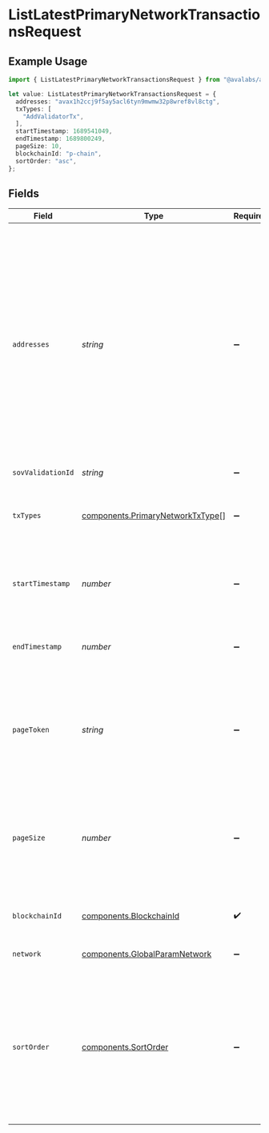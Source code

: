 # ListLatestPrimaryNetworkTransactionsRequest

## Example Usage

```typescript
import { ListLatestPrimaryNetworkTransactionsRequest } from "@avalabs/avacloud-sdk/models/operations";

let value: ListLatestPrimaryNetworkTransactionsRequest = {
  addresses: "avax1h2ccj9f5ay5acl6tyn9mwmw32p8wref8vl8ctg",
  txTypes: [
    "AddValidatorTx",
  ],
  startTimestamp: 1689541049,
  endTimestamp: 1689800249,
  pageSize: 10,
  blockchainId: "p-chain",
  sortOrder: "asc",
};
```

## Fields

| Field                                                                                                                                                                                                                                       | Type                                                                                                                                                                                                                                        | Required                                                                                                                                                                                                                                    | Description                                                                                                                                                                                                                                 | Example                                                                                                                                                                                                                                     |
| ------------------------------------------------------------------------------------------------------------------------------------------------------------------------------------------------------------------------------------------- | ------------------------------------------------------------------------------------------------------------------------------------------------------------------------------------------------------------------------------------------- | ------------------------------------------------------------------------------------------------------------------------------------------------------------------------------------------------------------------------------------------- | ------------------------------------------------------------------------------------------------------------------------------------------------------------------------------------------------------------------------------------------- | ------------------------------------------------------------------------------------------------------------------------------------------------------------------------------------------------------------------------------------------- |
| `addresses`                                                                                                                                                                                                                                 | *string*                                                                                                                                                                                                                                    | :heavy_minus_sign:                                                                                                                                                                                                                          | A comma separated list of X-Chain or P-Chain wallet addresses, starting with "avax"/"fuji", "P-avax"/"P-fuji" or "X-avax"/"X-fuji". Also accepts EVM formatted addresses starting with "0x" for C-Chain-related atomic transaction lookups. | avax1h2ccj9f5ay5acl6tyn9mwmw32p8wref8vl8ctg                                                                                                                                                                                                 |
| `sovValidationId`                                                                                                                                                                                                                           | *string*                                                                                                                                                                                                                                    | :heavy_minus_sign:                                                                                                                                                                                                                          | N/A                                                                                                                                                                                                                                         |                                                                                                                                                                                                                                             |
| `txTypes`                                                                                                                                                                                                                                   | [components.PrimaryNetworkTxType](../../models/components/primarynetworktxtype.md)[]                                                                                                                                                        | :heavy_minus_sign:                                                                                                                                                                                                                          | Query param for filtering items based on transaction types.                                                                                                                                                                                 | [<br/>"AddValidatorTx"<br/>]                                                                                                                                                                                                                |
| `startTimestamp`                                                                                                                                                                                                                            | *number*                                                                                                                                                                                                                                    | :heavy_minus_sign:                                                                                                                                                                                                                          | Query param for retrieving items after a specific timestamp.                                                                                                                                                                                | 1689541049                                                                                                                                                                                                                                  |
| `endTimestamp`                                                                                                                                                                                                                              | *number*                                                                                                                                                                                                                                    | :heavy_minus_sign:                                                                                                                                                                                                                          | Query param for retrieving items before a specific timestamp.                                                                                                                                                                               | 1689800249                                                                                                                                                                                                                                  |
| `pageToken`                                                                                                                                                                                                                                 | *string*                                                                                                                                                                                                                                    | :heavy_minus_sign:                                                                                                                                                                                                                          | A page token, received from a previous list call. Provide this to retrieve the subsequent page.                                                                                                                                             |                                                                                                                                                                                                                                             |
| `pageSize`                                                                                                                                                                                                                                  | *number*                                                                                                                                                                                                                                    | :heavy_minus_sign:                                                                                                                                                                                                                          | The maximum number of items to return. The minimum page size is 1. The maximum pageSize is 100.                                                                                                                                             | 10                                                                                                                                                                                                                                          |
| `blockchainId`                                                                                                                                                                                                                              | [components.BlockchainId](../../models/components/blockchainid.md)                                                                                                                                                                          | :heavy_check_mark:                                                                                                                                                                                                                          | A primary network blockchain id or alias.                                                                                                                                                                                                   | p-chain                                                                                                                                                                                                                                     |
| `network`                                                                                                                                                                                                                                   | [components.GlobalParamNetwork](../../models/components/globalparamnetwork.md)                                                                                                                                                              | :heavy_minus_sign:                                                                                                                                                                                                                          | Either mainnet or testnet/fuji.                                                                                                                                                                                                             | mainnet                                                                                                                                                                                                                                     |
| `sortOrder`                                                                                                                                                                                                                                 | [components.SortOrder](../../models/components/sortorder.md)                                                                                                                                                                                | :heavy_minus_sign:                                                                                                                                                                                                                          | The order by which to sort results. Use "asc" for ascending order, "desc" for descending order. Sorted by timestamp or the `sortBy` query parameter, if provided.                                                                           | asc                                                                                                                                                                                                                                         |